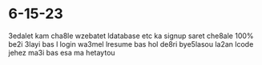 # 6-15-23
3edalet kam cha8le wzebatet ldatabase etc ka signup saret che8ale 100% be2i 3layi bas l login wa3mel lresume bas hol de8ri bye5lasou la2an lcode jehez ma3i bas esa ma hetaytou 